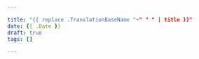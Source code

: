 ```yaml
---

title: "{{ replace .TranslationBaseName "-" " " | title }}"
date: {{ .Date }}
draft: true
tags: []

---
```

